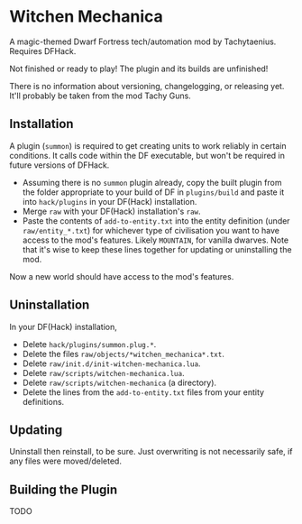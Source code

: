 # Witchen Mechanica

A magic-themed Dwarf Fortress tech/automation mod by Tachytaenius.
Requires DFHack.

Not finished or ready to play!
The plugin and its builds are unfinished!

There is no information about versioning, changelogging, or releasing yet.
It'll probably be taken from the mod Tachy Guns.

## Installation

A plugin (`summon`) is required to get creating units to work reliably in certain conditions.
It calls code within the DF executable, but won't be required in future versions of DFHack.

- Assuming there is no `summon` plugin already, copy the built plugin from the folder appropriate to your build of DF in `plugins/build` and paste it into `hack/plugins` in your DF(Hack) installation.
- Merge `raw` with your DF(Hack) installation's `raw`.
- Paste the contents of `add-to-entity.txt` into the entity definition (under `raw/entity_*.txt`) for whichever type of civilisation you want to have access to the mod's features.
	Likely `MOUNTAIN`, for vanilla dwarves.
	Note that it's wise to keep these lines together for updating or uninstalling the mod.

Now a new world should have access to the mod's features.

## Uninstallation

In your DF(Hack) installation,
- Delete `hack/plugins/summon.plug.*`.
- Delete the files `raw/objects/*witchen_mechanica*.txt`.
- Delete `raw/init.d/init-witchen-mechanica.lua`.
- Delete `raw/scripts/witchen-mechanica.lua`.
- Delete `raw/scripts/witchen-mechanica` (a directory).
- Delete the lines from the `add-to-entity.txt` files from your entity definitions.

## Updating

Uninstall then reinstall, to be sure. Just overwriting is not necessarily safe, if any files were moved/deleted.

## Building the Plugin

TODO
